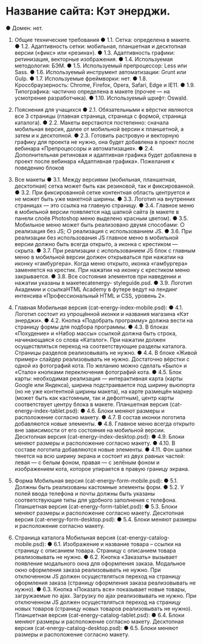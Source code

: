 # Название сайта: Кэт энерджи.
● Домен: нет.

1. Общие технические требования
● 1.1. Сетка: определена в макете.
● 1.2. Адаптивность сетки: мобильная, планшетная и десктопная версии
(«фикс» или «резина»).
● 1.3. Адаптивность графики: ретинизация, векторные изображения.
● 1.4. Используемая методология: БЭМ.
● 1.5. Используемый препроцессор: Less или Sass.
● 1.6. Используемый инструмент автоматизации: Grunt или Gulp.
● 1.7. Используемые фреймворки: нет.
● 1.8. Кроссбраузерность: Chrome, Firefox, Opera, Safari, Edge и IE11.
● 1.9. Типографика: частично определена в макете (прочее — на усмотрение
разработчика).
● 1.10. Используемый шрифт: Oswald.

2. Пояснения для учащихся
● 2.1. Обязательными к вёрстке являются все 3 страницы (главная страница,
страница с формой, страница каталога).
● 2.2. Макеты верстаются постепенно: сначала мобильная версия, далее от
мобильной версии к планшетной, а затем и к десктопной.
● 2.3. Готовить растровую и векторную графику для проекта не нужно, она
будет добавлена в проект после вебинара «Препроцессоры и автоматизация».
● 2.4. Дополнительная ретиновая и адаптивная графика будет добавлена в
проект после вебинара «Адаптивная графика».
Пожелания к поведению блоков

3. Все макеты
● 3.1. Между версиями (мобильная, планшетная, десктопная) сетка может
быть как резиновой, так и фиксированной.
● 3.2. При фиксированной сетке контентная область центруется и не может
быть уже макетной ширины.
● 3.3. Логотип на внутренних страницах — это ссылка на главную страницу.
● 3.4. Главное меню в мобильной версии появляется над шапкой сайта (в
макете в панели слоёв Photoshop меню выделено красным цветом).
● 3.5. Мобильное меню может быть реализовано двумя способами:
○ реализация без JS;
○ реализация с использованием JS.
● 3.6. При реализации без использования JS главное меню в мобильной
версии должно быть всегда открыто, а иконка с крестиком — скрыта.
● 3.7. При реализации с использованием JS блок с главным меню в мобильной
версии должен открываться при нажатии на иконку «гамбургера». Когда меню
открыто, иконка «гамбургера» заменяется на крестик. При нажатии на иконку с
крестиком меню закрывается.
● 3.8. Все состояния элементов при наведении и нажатии указаны в макетеcatenergy-
styleguide.psd.
● 3.9. Логотип Академии и ссылкаHTML Academy в футере ведут на лендинг
интенсива «Профессиональный HTML и CSS, уровень 2».

4. Главная
Мобильная версия (cat-energy-index-mobile.psd):
● 4.1. Логотип состоит из упрощённой иконки и названия магазина «Кэт
энерджи».
● 4.2. Кнопка «Подобрать программу» должна вести на страницу формы для
подбора программы.
● 4.3. В блоках «Похудение» и «Набор массы» ссылкой должна быть строка,
начинающаяся со слова «Каталог». При нажатии должен осуществляться
переход на соответствующие разделы каталога. Страницы разделов
реализовывать не нужно.
● 4.4. В блоке «Живой пример» слайдер реализовывать не нужно. Достаточно
вёрстки с одной из фотографий кота. По желанию можно сделать «Было» и
«Стало» кнопками переключения фотографий кота.
● 4.5. Блок карты: необходимая реализация — интерактивная карта (карты
Google или Яндекса), ширина подстраивается под ширину вьюпорта (но не уже
контентной ширины макета), на карте размещён маркер (может быть как
кастомным, так и дефолтным), центр карты соответствует центру блока в
макете.
Планшетная версия (cat-energy-index-tablet.psd):
● 4.6. Блоки меняют размеры и расположение согласно макету.
● 4.7. В состав иконки логотипа добавляются новые элементы.
● 4.8. Главное меню всегда открыто вне зависимости от его состояния на
мобильной версии.
Десктопная версия (cat-energy-index-desktop.psd):
● 4.9. Блоки меняют размеры и расположение согласно макету.
● 4.10. В составе логотипа добавляются новые элементы.
● 4.11. Фон шапки тянется на всю ширину экрана и состоит из двух равных
частей: левая — с белым фоном, правая — с зелёным фоном и изображением
кота, которое упирается в правую границу экрана.

5. Форма
Мобильная версия (cat-energy-form-mobile.psd):
● 5.1. Должны быть реализованы кастомные элементы форм.
● 5.2. У полей ввода телефона и почты должны быть указаны
соответствующие типы для удобного заполнения с телефона.
Планшетная версия (cat-energy-form-tablet.psd):
● 5.3. Блоки меняют размеры и расположение согласно макету.
Десктопная версия (cat-energy-form-desktop.psd):
● 5.4. Блоки меняют размеры и расположение согласно макету.

6. Страница каталога
Мобильная версия (cat-energy-catalog-mobile.psd):
● 6.1. Изображение и название товара – ссылки на страницу с описанием
товара. Страницу с описанием товара реализовывать не нужно.
● 6.2. Кнопка «Заказать» вызывает появление модального окна для
оформления заказа. Модальное окно оформления заказа реализовывать не
нужно. При отключенном JS должен осуществляться переход на страницу
оформления заказа (страницу оформления заказа реализовывать не нужно).
● 6.3. Кнопка «Показать все» показывает новые товары, загружаемые по ajax.
Загрузку по ajax реализовывать не нужно. При отключенном JS должен
осуществляться переход на страницу новых товаров (страницу новых товаров
реализовывать не нужно).
Планшетная версия (cat-energy-catalog-tablet.psd):
● 6.4. Блоки меняют размеры и расположение согласно макету.
Десктопная версия (cat-energy-catalog-desktop.psd):
● 6.5. Блоки меняют размеры и расположение согласно макету.
